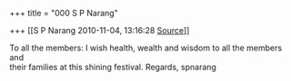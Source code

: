 +++
title = "000 S P Narang"

+++
[[S P Narang	2010-11-04, 13:16:28 [Source](https://groups.google.com/g/bvparishat/c/-i-NvuVHJU4)]]



To all the members: I wish health, wealth and wisdom to all the members and  
their families at this shining festival. Regards, spnarang

  
  

